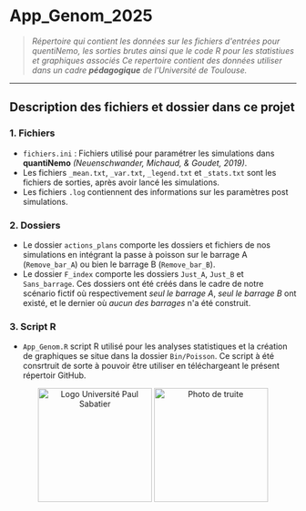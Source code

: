 # App_Genom_2025
> *Répertoire qui contient les données sur les fichiers d'entrées pour quentiNemo, les sorties brutes ainsi que le code R pour les statistiues et graphiques associés*
> *Ce repertoire contient des données utiliser dans un cadre **pédagogique** de l'Université de Toulouse.*

---

## Description  des fichiers et dossier dans ce projet


### 1. Fichiers
- `fichiers.ini` : Fichiers utilisé pour paramétrer les simulations dans **quantiNemo** _(Neuenschwander, Michaud, & Goudet, 2019)_. 
- Les fichiers `_mean.txt`, `_var.txt`, `_legend.txt` et `_stats.txt` sont les fichiers de sorties, après avoir lancé les simulations.
- Les fichiers `.log` contiennent des informations sur les paramètres post simulations.

### 2. Dossiers
 - Le dossier `actions_plans` comporte les dossiers et fichiers de nos simulations en intégrant la passe à poisson sur le barrage A (`Remove_bar_A`) ou bien le barrage B (`Remove_bar_B`).
 - Le dossier `F_index` comporte les dossiers `Just_A`, `Just_B` et `Sans_barrage`. Ces dossiers ont été créés dans le cadre de notre scénario fictif où respectivement _seul le barrage A_, _seul le barrage B_ ont existé, et le dernier où _aucun des barrages_ n'a été construit. 

### 3. Script R 
- `App_Genom.R` script R utilisé pour les analyses statistiques et la création de graphiques se situe dans la dossier `Bin/Poisson`. Ce script à été consrtruit de sorte à pouvoir être utiliser en téléchargeant le présent répertoir GitHub.

<p align="center">
  <img src="URL_DU_LOGO_Paul_Sabatier" alt="Logo Université Paul Sabatier" width="200">
  <img src="URL_DE_LA_PHOTO_TRUITE" alt="Photo de truite" width="200">
</p>
